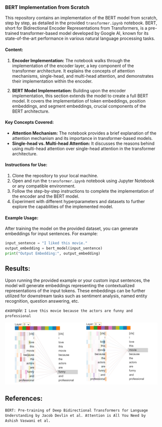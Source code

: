 ### BERT Implementation from Scratch

This repository contains an implementation of the BERT model from scratch, step by step, as detailed in the provided `transformer.ipynb` notebook. BERT, short for Bidirectional Encoder Representations from Transformers, is a pre-trained transformer-based model developed by Google AI, known for its state-of-the-art performance in various natural language processing tasks.

#### Content:

1. **Encoder Implementation:** The notebook walks through the implementation of the encoder layer, a key component of the transformer architecture. It explains the concepts of attention mechanisms, single-head, and multi-head attention, and demonstrates their implementation within the encoder.

2. **BERT Model Implementation:** Building upon the encoder implementation, this section extends the model to create a full BERT model. It covers the implementation of token embeddings, position embeddings, and segment embeddings, crucial components of the BERT architecture.

#### Key Concepts Covered:

- **Attention Mechanism:** The notebook provides a brief explanation of the attention mechanism and its importance in transformer-based models.
- **Single-head vs. Multi-head Attention:** It discusses the reasons behind using multi-head attention over single-head attention in the transformer architecture.

#### Instructions for Use:

1. Clone the repository to your local machine.
2. Open and run the `transformer.ipynb` notebook using Jupyter Notebook or any compatible environment.
3. Follow the step-by-step instructions to complete the implementation of the encoder and the BERT model.
4. Experiment with different hyperparameters and datasets to further explore the capabilities of the implemented model.

#### Example Usage:

After training the model on the provided dataset, you can generate embeddings for input sentences. For example:

```python
input_sentence = "I liked this movie."
output_embedding = bert_model(input_sentence)
print("Output Embedding:", output_embedding)
```

## Results:
Upon running the provided example or your custom input sentences, the model will generate embeddings representing the contextualized representations of the input tokens. These embeddings can be further utilized for downstream tasks such as sentiment analysis, named entity recognition, question answering, etc.

*example:*
 `I Love this movie because the actors are funny and professional`

 ![alt text](./result/image.png)

## References:
`BERT: Pre-training of Deep Bidirectional Transformers for Language Understanding by Jacob Devlin et al.
Attention is All You Need by Ashish Vaswani et al.`